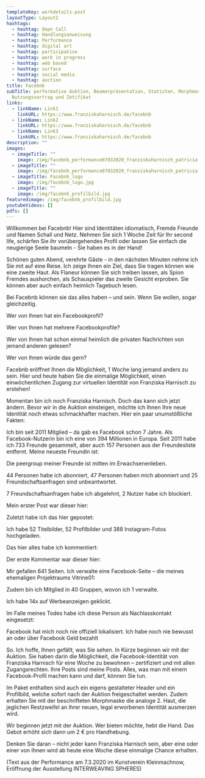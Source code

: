 ```yaml
---
templateKey: workdetails-post
layoutType: Layout2
hashtags:
  - hashtag: Oepn Call
  - hashtag: Handlungsanweisung
  - hashtag: Performance
  - hashtag: digital art
  - hashtag: participative
  - hashtag: work in progress
  - hashtag: web based
  - hashtag: surface
  - hashtag: social media
  - hashtag: auction
title: Facebnb
subTitle: performative Auktion, Beamerpräsentation, Statisten, Morphmaske,
  Nutzungsvertrag und Zetifikat
links:
  - linkName: Link1
    linkURL: https://www.franziskaharnisch.de/facebnb
  - linkName: Link2
    linkURL: https://www.franziskaharnisch.de/facebnb
  - linkName: Link3
    linkURL: https://www.franziskaharnisch.de/facebnb
description: ""
images:
  - imageTitle: ""
    image: /img/facebnb_performance07032020_franziskaharnisch_patricia-detmering_04.jpg
  - imageTitle: ""
    image: /img/facebnb_performance07032020_franziskaharnisch_patricia-detmering_02.jpg
  - imageTitle: Facebnb_logo
    image: /img/facebnb_logo.jpg
  - imageTitle: ""
    image: /img/facebnb_profilbild.jpg
featuredimage: /img/facebnb_profilbild.jpg
youtubeVideos: []
pdfs: []
---
```

  Willkommen bei Facebnb! Hier sind Identitäten idiomatisch, Fremde Freunde und
  Namen Schall und Netz. Nehmen Sie sich 1 Woche Zeit für Ihr second life,
  schärfen Sie ihr vorübergehendes Profil oder lassen Sie einfach die neugierige
  Seele baumeln - Sie haben es in der Hand! 

  Schönen guten Abend, verehrte Gäste - in den nächsten Minuten nehme ich Sie mit auf eine Reise. Ich zeige Ihnen ein Ziel, dass Sie tragen können wie eine zweite Haut. Als Flaneur können Sie sich treiben lassen, als Spion Fremdes aushorchen, als Schauspieler das zweite Gesicht erproben. Sie können aber auch einfach heimlich Tagebuch lesen.

  Bei Facebnb können sie das alles haben – und sein. Wenn Sie wollen, sogar gleichzeitig.

  Wer von Ihnen hat ein Facebookprofil?

  Wer von Ihnen hat mehrere Facebookprofile?

  Wer von Ihnen hat schon einmal heimlich die privaten Nachrichten von jemand anderen gelesen?

  Wer von Ihnen würde das gern?

  Facebnb eröffnet Ihnen die Möglichkeit, 1 Woche lang jemand anders zu sein. Hier und heute haben Sie die einmalige Möglichkeit, einen einwöchentlichen Zugang zur virtuellen Identität von Franziska Harnisch zu erstehen!

  Momentan bin ich noch Franziska Harnisch. Doch das kann sich jetzt ändern. Bevor wir in die Auktion einsteigen, möchte ich Ihnen Ihre neue Identität noch etwas schmackhafter machen. Hier ein paar unumstößliche Fakten:

  Ich bin seit 2011 Mitglied – da gab es Facebook schon 7 Jahre. Als Facebook-Nutzerin bin ich eine von 394 Millionen in Europa. Seit 2011 habe ich 733 Freunde gesammelt, aber auch 157 Personen aus der Freundesliste entfernt. Meine neueste Freundin ist:

  Die peergroup meiner Freunde ist mitten im Erwachsenenleben.

  44 Personen habe ich abonniert, 47 Personen haben mich abonniert und 25 Freundschaftsanfragen sind unbeantwortet.

  7 Freundschaftsanfragen habe ich abgelehnt, 2 Nutzer habe ich blockiert.

  Mein erster Post war dieser hier:

  Zuletzt habe ich das hier gepostet:

  Ich habe 52 Titelbilder, 52 Profilbilder und 388 Instagram-Fotos hochgeladen.

  Das hier alles habe ich kommentiert:

  Der erste Kommentar war dieser hier:

  Mir gefallen 641 Seiten. Ich verwalte eine Facebook-Seite – die meines ehemaligen Projektraums Vitrine01:

  Zudem bin ich Mitglied in 40 Gruppen, wovon ich 1 verwalte.

  Ich habe 14x auf Werbeanzeigen geklickt.

  Im Falle meines Todes habe ich diese Person als Nachlasskontakt eingesetzt:

  Facebook hat mich noch nie offiziell lokalisiert. Ich habe noch nie bewusst an oder über Facebook Geld bezahlt

  So. Ich hoffe, Ihnen gefällt, was Sie sehen. In Kürze beginnen wir mit der Auktion. Sie haben darin die Möglichkeit, die Facebook-Identität von Franziska Harnisch für eine Woche zu bewohnen – zertifiziert und mit allen Zugangsrechten. Ihre Posts sind meine Posts. Alles, was man mit einem Facebook-Profil machen kann und darf, können Sie tun.

  Im Paket enthalten sind auch ein eigens gestalteter Header und ein Profilbild, welche sofort nach der Auktion freigeschaltet werden. Zudem erhalten Sie mit der beschrifteten Morphmaske die analoge 2. Haut, die jeglichen Restzweifel an Ihrer neuen, legal erworbenen Identität ausmerzen wird.

  Wir beginnen jetzt mit der Auktion. Wer bieten möchte, hebt die Hand. Das Gebot erhöht sich dann um 2 € pro Handhebung.

  Denken Sie daran – nicht jeder kann Franziska Harnisch sein, aber eine oder einer von Ihnen wird ab heute eine Woche diese einmalige Chance erhalten.

  (Text aus der Performance am 7.3.2020 im Kunstverein Kleinmachnow, Eröffnung der Ausstellung INTERWEAVING SPHERES)
